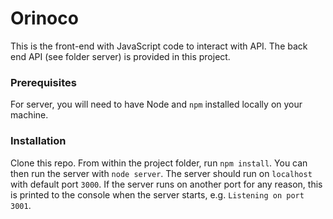 # Orinoco #

This is the front-end with JavaScript code to interact with API.
The back end API (see folder server) is provided in this project.


### Prerequisites ###

For server, you will need to have Node and `npm` installed locally on your machine.

### Installation ###

Clone this repo. From within the project folder, run `npm install`. You 
can then run the server with `node server`. 
The server should run on `localhost` with default port `3000`. If the
server runs on another port for any reason, this is printed to the
console when the server starts, e.g. `Listening on port 3001`.
